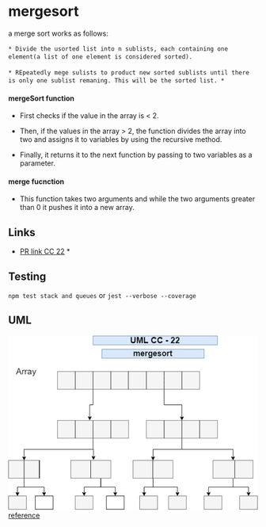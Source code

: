 # mergesort

  a merge sort works as follows:

    * Divide the usorted list into n sublists, each containing one element(a list of one element is considered sorted).

    * REpeatedly mege sulists to product new sorted sublists until there is only one sublist remaning. This will be the sorted list. *
    
 

#### mergeSort function

   * First checks if the value in the array is < 2.

  * Then, if the values in the array > 2, the function divides the array into two and assigns it to variables by using the recursive method.

  * Finally, it returns it to the next function by passing to two variables as a parameter. 

#### merge fucnction

* This function takes two arguments and while the two arguments greater than 0 it pushes it into a new array.
    
## Links

* [PR link CC 22]() *

    
    
## Testing
  `npm test stack and queues` or `jest --verbose --coverage`

## UML
![UML for cc-22](./asset/image/uml-cc-22.jpg)
  [reference](https://en.wikipedia.org/wiki/Merge_sort)
